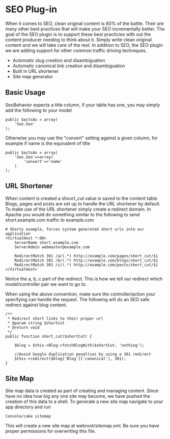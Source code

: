 # SEO Plug-in

When it comes to SEO, clean original content is 60% of the battle. Their are many other best practices that will make 
your SEO incrementally better. The goal of the SEO plugin is to support these best practicies with out the content 
producer needing to think about it. Simply write clean original content and we will take care of the rest. In addition 
to SEO, the SEO plugin we are adding support for other common traffic driving techniques.

* Automatic slug creation and disambiguation
* Automatic canonical link creation and disambiguation
* Built in URL shortener
* Site map generator 

## Basic Usage

SeoBehavior expects a title column, if your table has one, you may simply add the following to your model

    public $actsAs = array(
        'Seo.Seo'
    );

Otherwise you may use the "convert" setting against a given column, for example if name is the equivalent of title

    public $actsAs = array(
        'Seo.Seo'=>array(
            'convert'=>'name'
        )
    );

## URL Shortener 

When content is created a shoort_cut value is saved to the content table. Blogs, pages and posts are set up to 
handle the URL shortener by default. To make use of the URL shortener simply create a redirect domain. In Apache you 
would do something similar to the following to send short.example.com traffic to example.com
   
    # Shorty example, forces system generated short urls into our application
    <VirtualHost *:80>
        ServerName short.example.com
        ServerAdmin webmaster@example.com

        RedirectMatch 301 /a/(.*) http://example.com/pages/short_cut/$1
        RedirectMatch 301 /b/(.*) http://example.com/blogs/short_cut/$1
        RedirectMatch 301 /c/(.*) http://example.com/posts/short_cut/$1
    </VirtualHost>

Notice the a, b, c part of the redirect. This is how we tell our redirect which model/controller pair we want to
go to.

When using the above convention, make sure the controller/action your specifying can handle the request. The following
will do an SEO safe redirect against blog content.

    /**
     * Redirect short links to their proper url
     * @param string $shortCut 
     * @return void
     */
    public function short_cut($shortCut) {

        $blog = $this->Blog->fetchBlogWith($shortCut, 'nothing');

        //Avoid Google duplication penalties by using a 301 redirect
        $this->redirect($blog['Blog']['canonical'], 301);
    }  

## Site Map

Site map data is created as part of creating and managing content. Since have no idea how big any one site may become,
we have pushed the creation of this data to a shell. To generate a new site map navigate to your app directory and run

    Console/cake sitemap

This will create a new site map at webroot/sitemap.xml. Be sure you have proper permissions for overwriting this file.